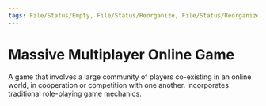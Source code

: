 ```yaml
---
tags: File/Status/Empty, File/Status/Reorganize, File/Status/Reorganize, File/Status/Recategorize, File/Status/Summarize, File/Status/Structuralize
---
```


# Massive Multiplayer Online Game


A game that involves a large community of players co-existing in an online world, in cooperation or competition with one another.
incorporates traditional role-playing game mechanics.

